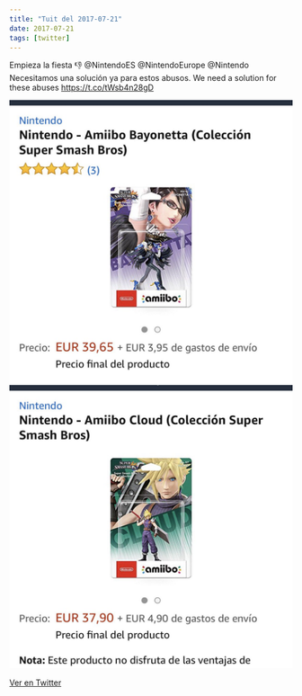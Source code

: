 ```yaml
---
title: "Tuit del 2017-07-21"
date: 2017-07-21
tags: [twitter]
---
```


Empieza la fiesta 👎 @NintendoES @NintendoEurope @Nintendo Necesitamos una solución ya para estos abusos. We need a solution for these abuses https://t.co/tWsb4n28gD

![Imagen](/assets/images/888474578745520129-DFR-38CXgAAOxb5.jpg)
![Imagen](/assets/images/888474578745520129-DFR-3_8XsAAudZa.jpg)

[Ver en Twitter](https://twitter.com/i/web/status/888474578745520129)
